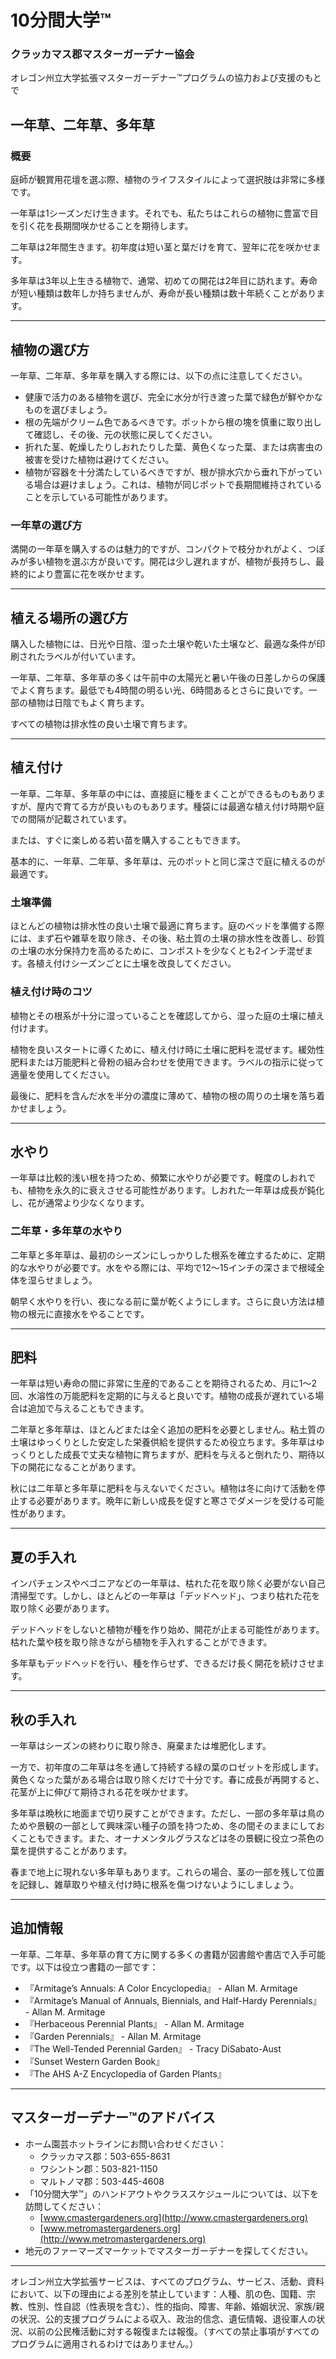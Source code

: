 # 10分間大学™

### クラッカマス郡マスターガーデナー協会  
オレゴン州立大学拡張マスターガーデナー™プログラムの協力および支援のもとで

## 一年草、二年草、多年草

### 概要  
庭師が観賞用花壇を選ぶ際、植物のライフスタイルによって選択肢は非常に多様です。

一年草は1シーズンだけ生きます。それでも、私たちはこれらの植物に豊富で目を引く花を長期間咲かせることを期待します。

二年草は2年間生きます。初年度は短い茎と葉だけを育て、翌年に花を咲かせます。

多年草は3年以上生きる植物で、通常、初めての開花は2年目に訪れます。寿命が短い種類は数年しか持ちませんが、寿命が長い種類は数十年続くことがあります。

---

## 植物の選び方  
一年草、二年草、多年草を購入する際には、以下の点に注意してください。

- 健康で活力のある植物を選び、完全に水分が行き渡った葉で緑色が鮮やかなものを選びましょう。
- 根の先端がクリーム色であるべきです。ポットから根の塊を慎重に取り出して確認し、その後、元の状態に戻してください。
- 折れた茎、乾燥したりしおれたりした葉、黄色くなった葉、または病害虫の被害を受けた植物は避けてください。
- 植物が容器を十分満たしているべきですが、根が排水穴から垂れ下がっている場合は避けましょう。これは、植物が同じポットで長期間維持されていることを示している可能性があります。

### 一年草の選び方
満開の一年草を購入するのは魅力的ですが、コンパクトで枝分かれがよく、つぼみが多い植物を選ぶ方が良いです。開花は少し遅れますが、植物が長持ちし、最終的により豊富に花を咲かせます。

---

## 植える場所の選び方  
購入した植物には、日光や日陰、湿った土壌や乾いた土壌など、最適な条件が印刷されたラベルが付いています。

一年草、二年草、多年草の多くは午前中の太陽光と暑い午後の日差しからの保護でよく育ちます。最低でも4時間の明るい光、6時間あるとさらに良いです。一部の植物は日陰でもよく育ちます。

すべての植物は排水性の良い土壌で育ちます。

---

## 植え付け  
一年草、二年草、多年草の中には、直接庭に種をまくことができるものもありますが、屋内で育てる方が良いものもあります。種袋には最適な植え付け時期や庭での間隔が記載されています。

または、すぐに楽しめる若い苗を購入することもできます。

基本的に、一年草、二年草、多年草は、元のポットと同じ深さで庭に植えるのが最適です。

### 土壌準備
ほとんどの植物は排水性の良い土壌で最適に育ちます。庭のベッドを準備する際には、まず石や雑草を取り除き、その後、粘土質の土壌の排水性を改善し、砂質の土壌の水分保持力を高めるために、コンポストを少なくとも2インチ混ぜます。各植え付けシーズンごとに土壌を改良してください。

### 植え付け時のコツ
植物とその根系が十分に湿っていることを確認してから、湿った庭の土壌に植え付けます。

植物を良いスタートに導くために、植え付け時に土壌に肥料を混ぜます。緩効性肥料または万能肥料と骨粉の組み合わせを使用できます。ラベルの指示に従って適量を使用してください。

最後に、肥料を含んだ水を半分の濃度に薄めて、植物の根の周りの土壌を落ち着かせましょう。

---

## 水やり  
一年草は比較的浅い根を持つため、頻繁に水やりが必要です。軽度のしおれでも、植物を永久的に衰えさせる可能性があります。しおれた一年草は成長が鈍化し、花が通常より少なくなります。

### 二年草・多年草の水やり
二年草と多年草は、最初のシーズンにしっかりした根系を確立するために、定期的な水やりが必要です。水をやる際には、平均で12〜15インチの深さまで根域全体を湿らせましょう。

朝早く水やりを行い、夜になる前に葉が乾くようにします。さらに良い方法は植物の根元に直接水をやることです。

---

## 肥料  
一年草は短い寿命の間に非常に生産的であることを期待されるため、月に1〜2回、水溶性の万能肥料を定期的に与えると良いです。植物の成長が遅れている場合は追加で与えることもできます。

二年草と多年草は、ほとんどまたは全く追加の肥料を必要としません。粘土質の土壌はゆっくりとした安定した栄養供給を提供するため役立ちます。多年草はゆっくりとした成長で丈夫な植物に育ちますが、肥料を与えると倒れたり、期待以下の開花になることがあります。

秋には二年草と多年草に肥料を与えないでください。植物は冬に向けて活動を停止する必要があります。晩年に新しい成長を促すと寒さでダメージを受ける可能性があります。

---

## 夏の手入れ  
インパチェンスやベゴニアなどの一年草は、枯れた花を取り除く必要がない自己清掃型です。しかし、ほとんどの一年草は「デッドヘッド」、つまり枯れた花を取り除く必要があります。

デッドヘッドをしないと植物が種を作り始め、開花が止まる可能性があります。枯れた葉や枝を取り除きながら植物を手入れすることができます。

多年草もデッドヘッドを行い、種を作らせず、できるだけ長く開花を続けさせます。

---

## 秋の手入れ  
一年草はシーズンの終わりに取り除き、廃棄または堆肥化します。

一方で、初年度の二年草は冬を通して持続する緑の葉のロゼットを形成します。黄色くなった葉がある場合は取り除くだけで十分です。春に成長が再開すると、花茎が上に伸びて期待される花を咲かせます。

多年草は晩秋に地面まで切り戻すことができます。ただし、一部の多年草は鳥のためや景観の一部として興味深い種子の頭を持つため、冬の間そのままにしておくこともできます。また、オーナメンタルグラスなどは冬の景観に役立つ茶色の葉を提供することがあります。

春まで地上に現れない多年草もあります。これらの場合、茎の一部を残して位置を記録し、雑草取りや植え付け時に根系を傷つけないようにしましょう。

---

## 追加情報  
一年草、二年草、多年草の育て方に関する多くの書籍が図書館や書店で入手可能です。以下は役立つ書籍の一部です：

- 『Armitage’s Annuals: A Color Encyclopedia』 - Allan M. Armitage  
- 『Armitage’s Manual of Annuals, Biennials, and Half-Hardy Perennials』 - Allan M. Armitage  
- 『Herbaceous Perennial Plants』 - Allan M. Armitage  
- 『Garden Perennials』 - Allan M. Armitage  
- 『The Well-Tended Perennial Garden』 - Tracy DiSabato-Aust  
- 『Sunset Western Garden Book』  
- 『The AHS A-Z Encyclopedia of Garden Plants』  

---

## マスターガーデナー™のアドバイス  
- ホーム園芸ホットラインにお問い合わせください：  
  - クラッカマス郡：503-655-8631  
  - ワシントン郡：503-821-1150  
  - マルトノマ郡：503-445-4608  
- 「10分間大学™」のハンドアウトやクラススケジュールについては、以下を訪問してください：  
  - [www.cmastergardeners.org](http://www.cmastergardeners.org)  
  - [www.metromastergardeners.org](http://www.metromastergardeners.org)  
- 地元のファーマーズマーケットでマスターガーデナーを探してください。  

---

オレゴン州立大学拡張サービスは、すべてのプログラム、サービス、活動、資料において、以下の理由による差別を禁止しています：人種、肌の色、国籍、宗教、性別、性自認（性表現を含む）、性的指向、障害、年齢、婚姻状況、家族/親の状況、公的支援プログラムによる収入、政治的信念、遺伝情報、退役軍人の状況、以前の公民権活動に対する報復または報復。（すべての禁止事項がすべてのプログラムに適用されるわけではありません。）